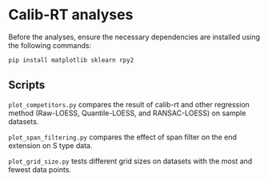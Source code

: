 # Calib-RT analyses

Before the analyses, ensure the necessary dependencies are installed using the following commands:

```bash
pip install matplotlib sklearn rpy2
```

## Scripts

`plot_competitors.py` compares the result of calib-rt and other regression method (Raw-LOESS, Quantile-LOESS, and RANSAC-LOESS) on sample datasets.


`plot_span_filtering.py` compares the effect of span filter on the end extension on S type data.


`plot_grid_size.py` tests different grid sizes on datasets with the most and fewest data points.